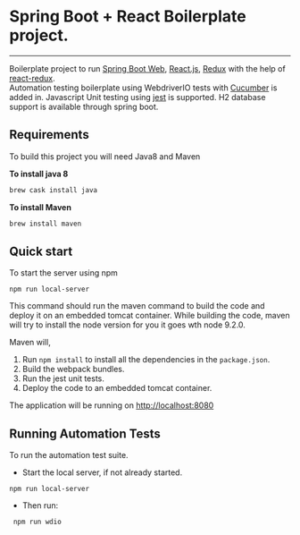 Spring Boot + React Boilerplate project.
====================
***

Boilerplate project to run [Spring Boot Web](https://spring.io/projects/spring-boot), [React.js](https://reactjs.org/), [Redux](https://redux.js.org/) with the help of [react-redux](https://redux.js.org/basics/usagewithreact).  
Automation testing boilerplate using WebdriverIO tests with [Cucumber](https://cucumber.io/) is added in.
Javascript Unit testing using [jest](https://jestjs.io/) is supported.
H2 database support is available through spring boot.

## Requirements

To build this project you will need Java8 and Maven

**To install java 8**
```bash
brew cask install java
```

**To install Maven**
```bash
brew install maven
```

## Quick start

To start the server using npm
 ```
 npm run local-server
 ```
This command should run the maven command to build the code and deploy it on an embedded tomcat container. While building the code, maven will try to install the node version for you it goes wth node 9.2.0. 

Maven will, 
1. Run `npm install` to install all the dependencies in the `package.json`.
2. Build the webpack bundles.
3. Run the jest unit tests.
4. Deploy the code to an embedded tomcat container.

The application will be running on <http://localhost:8080>

## Running Automation Tests

To run the automation test suite.

- Start the local server, if not already started.
```
npm run local-server
```

- Then run:
```
 npm run wdio
```